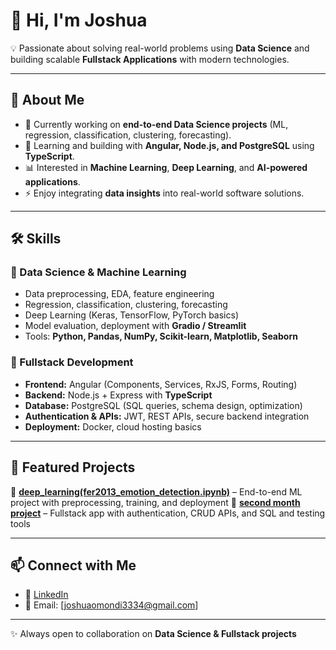 

# 👋 Hi, I'm Joshua

💡 Passionate about solving real-world problems using **Data Science** and building scalable **Fullstack Applications** with modern technologies.

---

## 🚀 About Me

* 🔭 Currently working on **end-to-end Data Science projects** (ML, regression, classification, clustering, forecasting).
* 🌱 Learning and building with **Angular, Node.js, and PostgreSQL** using **TypeScript**.
* 📊 Interested in **Machine Learning**, **Deep Learning**, and **AI-powered applications**.
* ⚡ Enjoy integrating **data insights** into real-world software solutions.

---

## 🛠️ Skills

### 🔹 Data Science & Machine Learning

* Data preprocessing, EDA, feature engineering
* Regression, classification, clustering, forecasting
* Deep Learning (Keras, TensorFlow, PyTorch basics)
* Model evaluation, deployment with **Gradio / Streamlit**
* Tools: **Python, Pandas, NumPy, Scikit-learn, Matplotlib, Seaborn**

### 🔹 Fullstack Development

* **Frontend:** Angular (Components, Services, RxJS, Forms, Routing)
* **Backend:** Node.js + Express with **TypeScript**
* **Database:** PostgreSQL (SQL queries, schema design, optimization)
* **Authentication & APIs:** JWT, REST APIs, secure backend integration
* **Deployment:** Docker, cloud hosting basics

---

## 📂 Featured Projects
🔹 **[deep_learning(fer2013_emotion_detection.ipynb)](#)** – End-to-end ML project with preprocessing, training, and deployment
🔹 **[second month project](#)** – Fullstack app with authentication, CRUD APIs, and SQL and testing tools

---

## 📫 Connect with Me

* 💼 [LinkedIn](www.linkedin.com/in/joshomondi)
* 📧 Email: [joshuaomondi3334@gmail.com]
---

✨ Always open to collaboration on **Data Science & Fullstack projects**

